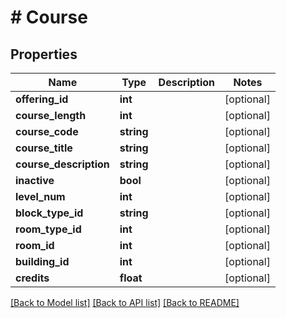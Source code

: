 # # Course

## Properties

Name | Type | Description | Notes
------------ | ------------- | ------------- | -------------
**offering_id** | **int** |  | [optional]
**course_length** | **int** |  | [optional]
**course_code** | **string** |  | [optional]
**course_title** | **string** |  | [optional]
**course_description** | **string** |  | [optional]
**inactive** | **bool** |  | [optional]
**level_num** | **int** |  | [optional]
**block_type_id** | **string** |  | [optional]
**room_type_id** | **int** |  | [optional]
**room_id** | **int** |  | [optional]
**building_id** | **int** |  | [optional]
**credits** | **float** |  | [optional]

[[Back to Model list]](../../README.md#models) [[Back to API list]](../../README.md#endpoints) [[Back to README]](../../README.md)
